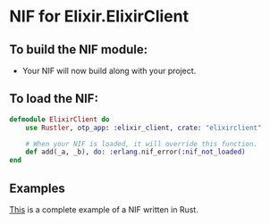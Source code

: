 # NIF for Elixir.ElixirClient

## To build the NIF module:

- Your NIF will now build along with your project.

## To load the NIF:

```elixir
defmodule ElixirClient do
    use Rustler, otp_app: :elixir_client, crate: "elixirclient"

    # When your NIF is loaded, it will override this function.
    def add(_a, _b), do: :erlang.nif_error(:nif_not_loaded)
end
```

## Examples

[This](https://github.com/hansihe/NifIo) is a complete example of a NIF written in Rust.
